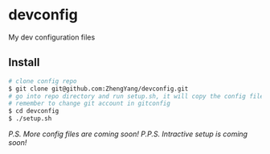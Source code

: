 devconfig
=========

My dev configuration files

## Install
```bash
# clone config repo
$ git clone git@github.com:ZhengYang/devconfig.git
# go into repo directory and run setup.sh, it will copy the config file to your home folder
# remember to change git account in gitconfig
$ cd devconfig
$ ./setup.sh
```

_P.S. More config files are coming soon!_
_P.P.S. Intractive setup is coming soon!_
